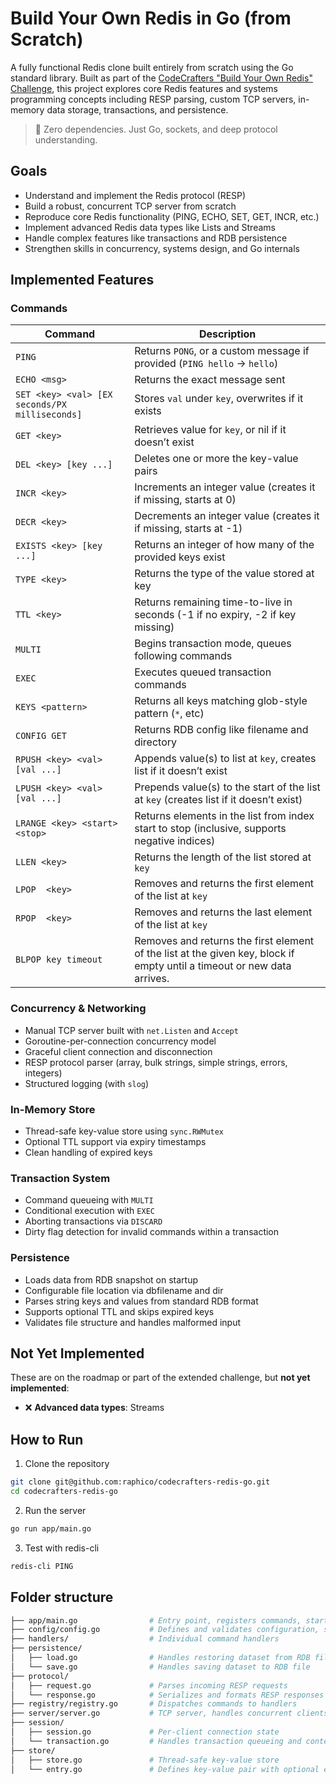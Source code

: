 # Build Your Own Redis in Go (from Scratch)

A fully functional Redis clone built entirely from scratch using the Go standard library. Built as part of the [CodeCrafters "Build Your Own Redis" Challenge](https://codecrafters.io/challenges/redis), this project explores core Redis features and systems programming concepts including RESP parsing, custom TCP servers, in-memory data storage, transactions, and persistence.

> 🚀 Zero dependencies. Just Go, sockets, and deep protocol understanding.

## Goals

- Understand and implement the Redis protocol (RESP)
- Build a robust, concurrent TCP server from scratch
- Reproduce core Redis functionality (PING, ECHO, SET, GET, INCR, etc.)
- Implement advanced Redis data types like Lists and Streams
- Handle complex features like transactions and RDB persistence
- Strengthen skills in concurrency, systems design, and Go internals

## Implemented Features

### Commands

| Command                                        | Description                                                                                                             |
| ---------------------------------------------- | ----------------------------------------------------------------------------------------------------------------------- |
| `PING`                                         | Returns `PONG`, or a custom message if provided (`PING hello` → `hello`)                                                |
| `ECHO <msg>`                                   | Returns the exact message sent                                                                                          |
| `SET <key> <val> [EX seconds/PX milliseconds]` | Stores `val` under `key`, overwrites if it exists                                                                       |
| `GET <key>`                                    | Retrieves value for `key`, or nil if it doesn’t exist                                                                   |
| `DEL <key> [key ...]`                          | Deletes one or more the key-value pairs                                                                                 |
| `INCR <key>`                                   | Increments an integer value (creates it if missing, starts at 0)                                                        |
| `DECR <key>`                                   | Decrements an integer value (creates it if missing, starts at -1)                                                       |
| `EXISTS <key> [key ...]`                       | Returns an integer of how many of the provided keys exist                                                               |
| `TYPE <key>`                                   | Returns the type of the value stored at key                                                                             |
| `TTL <key>`                                    | Returns remaining time-to-live in seconds (-1 if no expiry, -2 if key missing)                                          |
| `MULTI`                                        | Begins transaction mode, queues following commands                                                                      |
| `EXEC`                                         | Executes queued transaction commands                                                                                    |
| `KEYS <pattern>`                               | Returns all keys matching glob-style pattern (`*`, etc)                                                                 |
| `CONFIG GET`                                   | Returns RDB config like filename and directory                                                                          |
| `RPUSH <key> <val> [val ...]`                  | Appends value(s) to list at `key`, creates list if it doesn’t exist                                                     |
| `LPUSH <key> <val> [val ...]`                  | Prepends value(s) to the start of the list at `key` (creates list if it doesn’t exist)                                  |
| `LRANGE <key> <start> <stop>`                  | Returns elements in the list from index start to stop (inclusive, supports negative indices)                            |
| `LLEN <key>`                                   | Returns the length of the list stored at `key`                                                                          |
| `LPOP  <key>`                                  | Removes and returns the first element of the list at `key`                                                              |
| `RPOP  <key>`                                  | Removes and returns the last element of the list at `key`                                                               |
| `BLPOP key timeout`                            | Removes and returns the first element of the list at the given key, block if empty until a timeout or new data arrives. |

### Concurrency & Networking

- Manual TCP server built with `net.Listen` and `Accept`
- Goroutine-per-connection concurrency model
- Graceful client connection and disconnection
- RESP protocol parser (array, bulk strings, simple strings, errors, integers)
- Structured logging (with `slog`)

### In-Memory Store

- Thread-safe key-value store using `sync.RWMutex`
- Optional TTL support via expiry timestamps
- Clean handling of expired keys

### Transaction System

- Command queueing with `MULTI`
- Conditional execution with `EXEC`
- Aborting transactions via `DISCARD`
- Dirty flag detection for invalid commands within a transaction

### Persistence

- Loads data from RDB snapshot on startup
- Configurable file location via dbfilename and dir
- Parses string keys and values from standard RDB format
- Supports optional TTL and skips expired keys
- Validates file structure and handles malformed input

## Not Yet Implemented

These are on the roadmap or part of the extended challenge, but **not yet implemented**:

- ❌ **Advanced data types**: Streams

## How to Run

1. Clone the repository

```bash
git clone git@github.com:raphico/codecrafters-redis-go.git
cd codecrafters-redis-go
```

2. Run the server

```bash
go run app/main.go
```

3. Test with redis-cli

```bash
redis-cli PING
```

## Folder structure

```bash
├── app/main.go                # Entry point, registers commands, starts server
├── config/config.go           # Defines and validates configuration, such as RDB path
├── handlers/                  # Individual command handlers
├── persistence/
│   ├── load.go                # Handles restoring dataset from RDB file
│   └── save.go                # Handles saving dataset to RDB file
├── protocol/
│   ├── request.go             # Parses incoming RESP requests
│   └── response.go            # Serializes and formats RESP responses
├── registry/registry.go       # Dispatches commands to handlers
├── server/server.go           # TCP server, handles concurrent clients
├── session/
│   ├── session.go             # Per-client connection state
│   └── transaction.go         # Handles transaction queueing and context
├── store/
│   ├── store.go               # Thread-safe key-value store
│   └── entry.go               # Defines key-value pair with optional expiry
```
